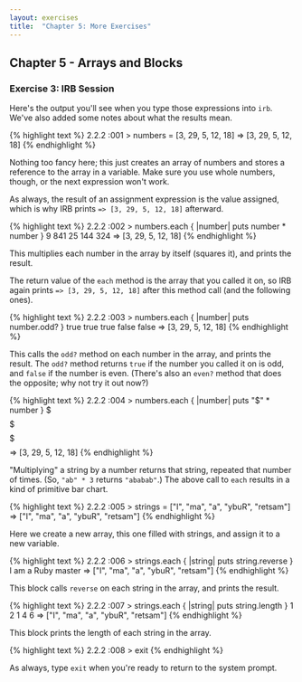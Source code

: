 ```yaml
---
layout: exercises
title:  "Chapter 5: More Exercises"
---
```


## Chapter 5 - Arrays and Blocks

### Exercise 3: IRB Session

Here's the output you'll see when you type those expressions into `irb`. We've also added some notes about what the results mean.

{% highlight text %}
2.2.2 :001 > numbers = [3, 29, 5, 12, 18]
=> [3, 29, 5, 12, 18]
{% endhighlight %}

Nothing too fancy here; this just creates an array of numbers and stores a reference to the array in a variable. Make sure you use whole numbers, though, or the next expression won't work.

As always, the result of an assignment expression is the value assigned, which is why IRB prints `=> [3, 29, 5, 12, 18]` afterward.

{% highlight text %}
2.2.2 :002 > numbers.each { |number| puts number * number }
9
841
25
144
324
=> [3, 29, 5, 12, 18]
{% endhighlight %}

This multiplies each number in the array by itself (squares it), and prints the result.

The return value of the `each` method is the array that you called it on, so IRB again prints `=> [3, 29, 5, 12, 18]` after this method call (and the following ones).

{% highlight text %}
2.2.2 :003 > numbers.each { |number| puts number.odd? }
true
true
true
false
false
=> [3, 29, 5, 12, 18]
{% endhighlight %}

This calls the `odd?` method on each number in the array, and prints the result. The `odd?` method returns `true` if the number you called it on is odd, and `false` if the number is even. (There's also an `even?` method that does the opposite; why not try it out now?)

{% highlight text %}
2.2.2 :004 > numbers.each { |number| puts "$" * number }
$$$
$$$$$$$$$$$$$$$$$$$$$$$$$$$$$
$$$$$
$$$$$$$$$$$$
$$$$$$$$$$$$$$$$$$
=> [3, 29, 5, 12, 18]
{% endhighlight %}

"Multiplying" a string by a number returns that string, repeated that number of times. (So, `"ab" * 3` returns `"ababab"`.) The above call to `each` results in a kind of primitive bar chart.

{% highlight text %}
2.2.2 :005 > strings = ["I", "ma", "a", "ybuR", "retsam"]
=> ["I", "ma", "a", "ybuR", "retsam"]
{% endhighlight %}

Here we create a new array, this one filled with strings, and assign it to a new variable.

{% highlight text %}
2.2.2 :006 > strings.each { |string| puts string.reverse }
I
am
a
Ruby
master
=> ["I", "ma", "a", "ybuR", "retsam"]
{% endhighlight %}

This block calls `reverse` on each string in the array, and prints the result.

{% highlight text %}
2.2.2 :007 > strings.each { |string| puts string.length }
1
2
1
4
6
=> ["I", "ma", "a", "ybuR", "retsam"]
{% endhighlight %}

This block prints the length of each string in the array.

{% highlight text %}
2.2.2 :008 > exit
{% endhighlight %}

As always, type `exit` when you're ready to return to the system prompt.
